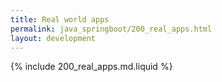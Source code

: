 ```yaml
---
title: Real world apps
permalink: java_springboot/200_real_apps.html
layout: development
---
```


{% include 200_real_apps.md.liquid %}